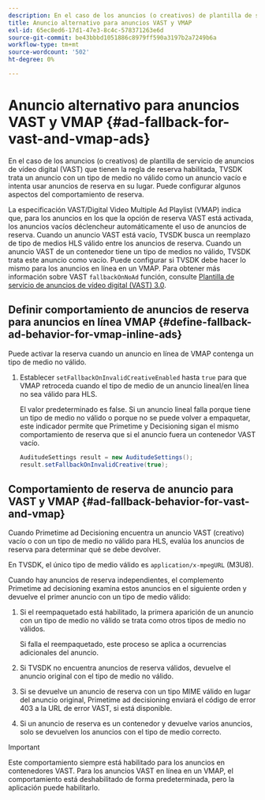 ```yaml
---
description: En el caso de los anuncios (o creativos) de plantilla de servicio de anuncios de vídeo digital (VAST) que tienen la regla de reserva habilitada, TVSDK trata un anuncio con un tipo de medio no válido como un anuncio vacío e intenta usar anuncios de reserva en su lugar. Puede configurar algunos aspectos del comportamiento de reserva.
title: Anuncio alternativo para anuncios VAST y VMAP
exl-id: 65ec8ed6-17d1-47e3-8c4c-578371263e6d
source-git-commit: be43bbbd1051886c8979ff590a3197b2a7249b6a
workflow-type: tm+mt
source-wordcount: '502'
ht-degree: 0%

---
```


# Anuncio alternativo para anuncios VAST y VMAP {#ad-fallback-for-vast-and-vmap-ads}

En el caso de los anuncios (o creativos) de plantilla de servicio de anuncios de vídeo digital (VAST) que tienen la regla de reserva habilitada, TVSDK trata un anuncio con un tipo de medio no válido como un anuncio vacío e intenta usar anuncios de reserva en su lugar. Puede configurar algunos aspectos del comportamiento de reserva.

La especificación VAST/Digital Video Multiple Ad Playlist (VMAP) indica que, para los anuncios en los que la opción de reserva VAST está activada, los anuncios vacíos déclencheur automáticamente el uso de anuncios de reserva. Cuando un anuncio VAST está vacío, TVSDK busca un reemplazo de tipo de medios HLS válido entre los anuncios de reserva. Cuando un anuncio VAST de un contenedor tiene un tipo de medios no válido, TVSDK trata este anuncio como vacío. Puede configurar si TVSDK debe hacer lo mismo para los anuncios en línea en un VMAP. Para obtener más información sobre VAST `fallbackOnNoAd` función, consulte [Plantilla de servicio de anuncios de vídeo digital (VAST) 3.0](https://www.iab.net/guidelines/508676/digitalvideo/vsuite/vast).

## Definir comportamiento de anuncios de reserva para anuncios en línea VMAP {#define-fallback-ad-behavior-for-vmap-inline-ads}

Puede activar la reserva cuando un anuncio en línea de VMAP contenga un tipo de medio no válido.

1. Establecer `setFallbackOnInvalidCreativeEnabled` hasta `true` para que VMAP retroceda cuando el tipo de medio de un anuncio lineal/en línea no sea válido para HLS.

   El valor predeterminado es false. Si un anuncio lineal falla porque tiene un tipo de medio no válido o porque no se puede volver a empaquetar, este indicador permite que Primetime y Decisioning sigan el mismo comportamiento de reserva que si el anuncio fuera un contenedor VAST vacío.

   ```java
   AuditudeSettings result = new AuditudeSettings(); 
   result.setFallbackOnInvalidCreative(true);
   ```

## Comportamiento de reserva de anuncio para VAST y VMAP {#ad-fallback-behavior-for-vast-and-vmap}

Cuando Primetime ad Decisioning encuentra un anuncio VAST (creativo) vacío o con un tipo de medio no válido para HLS, evalúa los anuncios de reserva para determinar qué se debe devolver.

<!--<a id="section_9F60AF00CE9645848EAAF8C06A9E426B"></a>-->

En TVSDK, el único tipo de medio válido es `application/x-mpegURL` (M3U8).

Cuando hay anuncios de reserva independientes, el complemento Primetime ad decisioning examina estos anuncios en el siguiente orden y devuelve el primer anuncio con un tipo de medio válido:

1. Si el reempaquetado está habilitado, la primera aparición de un anuncio con un tipo de medio no válido se trata como otros tipos de medio no válidos.

   Si falla el reempaquetado, este proceso se aplica a ocurrencias adicionales del anuncio.
1. Si TVSDK no encuentra anuncios de reserva válidos, devuelve el anuncio original con el tipo de medio no válido.
1. Si se devuelve un anuncio de reserva con un tipo MIME válido en lugar del anuncio original, Primetime ad decisioning enviará el código de error 403 a la URL de error VAST, si está disponible.
1. Si un anuncio de reserva es un contenedor y devuelve varios anuncios, solo se devuelven los anuncios con el tipo de medio correcto.

>[!IMPORTANT]
>
>Este comportamiento siempre está habilitado para los anuncios en contenedores VAST. Para los anuncios VAST en línea en un VMAP, el comportamiento está deshabilitado de forma predeterminada, pero la aplicación puede habilitarlo.

